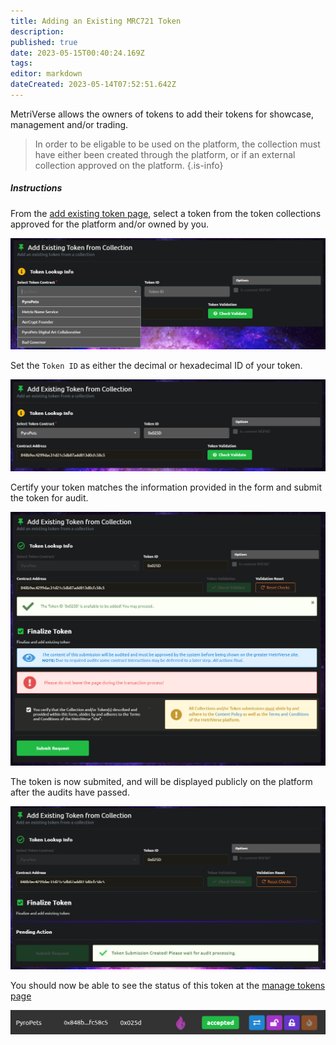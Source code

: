 ```yaml
---
title: Adding an Existing MRC721 Token
description: 
published: true
date: 2023-05-15T00:40:24.169Z
tags: 
editor: markdown
dateCreated: 2023-05-14T07:52:51.642Z
---
```


MetriVerse allows the owners of tokens to add their tokens for showcase, management and/or trading.

> In order to be eligable to be used on the platform, the collection must have either been created through the platform, or if an external collection approved on the platform.
{.is-info}


##### Instructions
From the [add existing token page](https://metriverse.exchange/app/manage/token/add), select a token from the token collections approved for the platform and/or owned by you.


![select_token.png](/user-guides/select_token.png)

Set the `Token ID` as either the decimal or hexadecimal ID of your token.

![set_token_id.png](/user-guides/set_token_id.png)

Certify your token matches the information provided in the form and submit the token for audit.

![submit_token.png](/user-guides/submit_token.png)


The token is now submited, and will be displayed publicly on the platform after the audits have passed.

![submitted.png](/user-guides/submitted.png)

 You should now be able to see the status of this token at the [manage tokens page](https://metriverse.exchange/app/manage/token)

![accepted_token.png](/user-guides/accepted_token.png)

